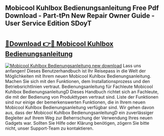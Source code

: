 ## Mobicool Kuhlbox Bedienungsanleitung Free Pdf Download - Part-tPn New Repair Owner Guide - User Service Edition SDoyT

# <h2><a href="http://df4txxw.blite.top/?on=Mobicool+Kuhlbox+Bedienungsanleitung">🔗Download 👉🔴 Mobicool Kuhlbox Bedienungsanleitung</a></h2>

[![Mobicool Kuhlbox Bedienungsanleitung new download](https://i.imgur.com/lujVjoI.png)](http://df4txxw.blite.top/?on=Mobicool+Kuhlbox+Bedienungsanleitung)
Lass uns anfangen! Dieses Benutzerhandbuch ist Ihr Reisepass in die Welt der Möglichkeiten mit Ihrem neuen Mobicool Kuhlbox Bedienungsanleitung. Machen Sie sich mit den Funktionen, dem Installationsprozess und den Betriebsrichtlinien vertraut. Bedienungsanleitung für Fachleute Mobicool Kuhlbox BedienungsanleitungD Dieses Handbuch richtet sich an Fachleute, die mit der Bedienung von Produkttypen vertraut sind. Liste der Funktionen sind nur einige der bemerkenswerten Funktionen, die in Ihrem neuen Mobicool Kuhlbox Bedienungsanleitung verfügbar sind. Wir gehen davon aus, dass der Mobicool Kuhlbox BedienungsanleitungD ein zuverlässiger Begleiter auf Ihrem Weg zur Beherrschung der Verwendung Ihres neuen Gadgets war. Sollten Sie Hilfe oder Klärung benötigen, zögern Sie bitte nicht, unser Support-Team zu kontaktieren.
